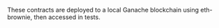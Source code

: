 These contracts are deployed to a local Ganache blockchain using eth-brownie, then accessed in tests.